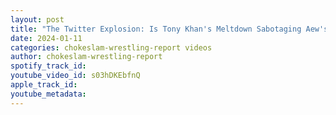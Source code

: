 ```yaml
---
layout: post
title: "The Twitter Explosion: Is Tony Khan's Meltdown Sabotaging Aew's Success? Ep#178"
date: 2024-01-11
categories: chokeslam-wrestling-report videos
author: chokeslam-wrestling-report
spotify_track_id: 
youtube_video_id: s03hDKEbfnQ
apple_track_id: 
youtube_metadata: 
---
```

